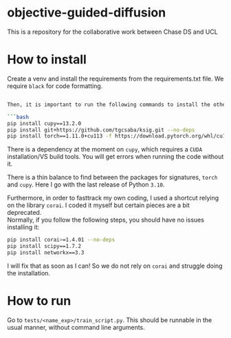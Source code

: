 # objective-guided-diffusion
This is a repository for the collaborative work between Chase DS and UCL


# How to install

Create a venv and install the requirements from the requirements.txt file.
We require `black` for code formatting.

```bash

Then, it is important to run the following commands to install the other dependencies (and which cannot be added to the requirements file directly):

```bash
pip install cupy==13.2.0
pip install git+https://github.com/tgcsaba/ksig.git --no-deps
pip install torch==1.11.0+cu113 -f https://download.pytorch.org/whl/cu113/torch_stable.html
```
There is a dependency at the moment on `cupy`, which requires a `CUDA` installation/VS build tools. You will get errors when running the code without it.

There is a thin balance to find between the packages for signatures, `torch` and `cupy`.
Here I go with the last release of Python `3.10`.

Furthermore, in order to fasttrack my own coding, I used a shortcut relying on the library `corai`. I coded it myself
but certain pieces are a bit deprecated.  
Normally, if you follow the following steps, you should have no issues installing it:

```bash
pip install corai>=1.4.01 --no-deps
pip install scipy==1.7.2
pip install networkx==3.3
```

I will fix that as soon as I can! So we do not rely on `corai` and struggle doing the installation.

# How to run

Go to `tests/<name_exp>/train_script.py`. This should be runnable in the usual manner, without command line arguments.
